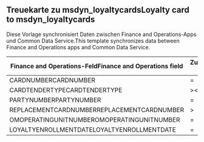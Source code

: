 ## <a name="loyalty-card-to-msdyn_loyaltycards"></a><span data-ttu-id="d8a86-101">Treuekarte zu msdyn_loyaltycards</span><span class="sxs-lookup"><span data-stu-id="d8a86-101">Loyalty card to msdyn_loyaltycards</span></span>

<span data-ttu-id="d8a86-102">Diese Vorlage synchronisiert Daten zwischen Finance and Operations-Apps und Common Data Service.</span><span class="sxs-lookup"><span data-stu-id="d8a86-102">This template synchronizes data between Finance and Operations apps and Common Data Service.</span></span>

<span data-ttu-id="d8a86-103">Finance and Operations-Feld</span><span class="sxs-lookup"><span data-stu-id="d8a86-103">Finance and Operations field</span></span> | <span data-ttu-id="d8a86-104">Zuordnungstyp</span><span class="sxs-lookup"><span data-stu-id="d8a86-104">Map type</span></span> | <span data-ttu-id="d8a86-105">Anderes Dynamics 365-Feld</span><span class="sxs-lookup"><span data-stu-id="d8a86-105">Other Dynamics 365 field</span></span> | <span data-ttu-id="d8a86-106">Standardwert</span><span class="sxs-lookup"><span data-stu-id="d8a86-106">Default value</span></span>
---|---|---|---
<span data-ttu-id="d8a86-107">CARDNUMBER</span><span class="sxs-lookup"><span data-stu-id="d8a86-107">CARDNUMBER</span></span> | = | <span data-ttu-id="d8a86-108">msdyn_cardnumber</span><span class="sxs-lookup"><span data-stu-id="d8a86-108">msdyn_cardnumber</span></span> | 
<span data-ttu-id="d8a86-109">CARDTENDERTYPE</span><span class="sxs-lookup"><span data-stu-id="d8a86-109">CARDTENDERTYPE</span></span> | >< | <span data-ttu-id="d8a86-110">msdyn_cardtendertype</span><span class="sxs-lookup"><span data-stu-id="d8a86-110">msdyn_cardtendertype</span></span> | 
<span data-ttu-id="d8a86-111">PARTYNUMBER</span><span class="sxs-lookup"><span data-stu-id="d8a86-111">PARTYNUMBER</span></span> | = | <span data-ttu-id="d8a86-112">msdyn_partynumber</span><span class="sxs-lookup"><span data-stu-id="d8a86-112">msdyn_partynumber</span></span> | 
<span data-ttu-id="d8a86-113">REPLACEMENTCARDNUMBER</span><span class="sxs-lookup"><span data-stu-id="d8a86-113">REPLACEMENTCARDNUMBER</span></span> | > | <span data-ttu-id="d8a86-114">msdyn_replacementcardnumber</span><span class="sxs-lookup"><span data-stu-id="d8a86-114">msdyn_replacementcardnumber</span></span> | 
<span data-ttu-id="d8a86-115">OMOPERATINGUNITNUMBER</span><span class="sxs-lookup"><span data-stu-id="d8a86-115">OMOPERATINGUNITNUMBER</span></span> | = | <span data-ttu-id="d8a86-116">msdyn_operatingunitnumber</span><span class="sxs-lookup"><span data-stu-id="d8a86-116">msdyn_operatingunitnumber</span></span> | 
<span data-ttu-id="d8a86-117">LOYALTYENROLLMENTDATE</span><span class="sxs-lookup"><span data-stu-id="d8a86-117">LOYALTYENROLLMENTDATE</span></span> | = | <span data-ttu-id="d8a86-118">msdyn_enrollmentdate</span><span class="sxs-lookup"><span data-stu-id="d8a86-118">msdyn_enrollmentdate</span></span> | 
